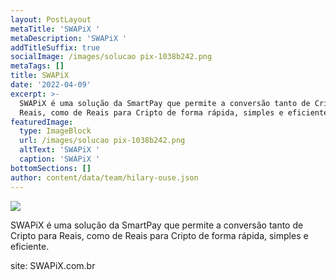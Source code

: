 ```yaml
---
layout: PostLayout
metaTitle: 'SWAPiX '
metaDescription: 'SWAPiX '
addTitleSuffix: true
socialImage: /images/solucao pix-1038b242.png
metaTags: []
title: SWAPiX
date: '2022-04-09'
excerpt: >-
  SWAPiX é uma solução da SmartPay que permite a conversão tanto de Cripto para
  Reais, como de Reais para Cripto de forma rápida, simples e eficiente.
featuredImage:
  type: ImageBlock
  url: /images/solucao pix-1038b242.png
  altText: 'SWAPiX '
  caption: 'SWAPiX '
bottomSections: []
author: content/data/team/hilary-ouse.json
---
```

![](/images/solucao%20pix%20capa.png)

SWAPiX é uma solução da SmartPay que permite a conversão tanto de Cripto para Reais, como de Reais para Cripto de forma rápida, simples e eficiente.

site: SWAPiX.com.br
